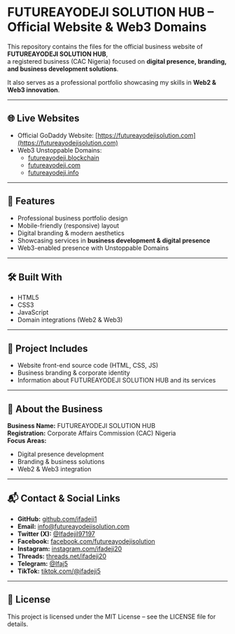 # FUTUREAYODEJI SOLUTION HUB – Official Website & Web3 Domains  

This repository contains the files for the official business website of **FUTUREAYODEJI SOLUTION HUB**,  
a registered business (CAC Nigeria) focused on **digital presence, branding, and business development solutions**.  

It also serves as a professional portfolio showcasing my skills in **Web2 & Web3 innovation**.  

---

## 🌐 Live Websites  
- Official GoDaddy Website: [https://futureayodejisolution.com](https://futureayodejisolution.com)  
- Web3 Unstoppable Domains:  
  - [futureayodeji.blockchain](https://unstoppabledomains.com/search?searchTerm=futureayodeji.blockchain)  
  - [futureayodeji.com](https://futureayodeji.com)  
  - [futureayodeji.info](https://futureayodeji.info)  

---

## 🚀 Features  
- Professional business portfolio design  
- Mobile-friendly (responsive) layout  
- Digital branding & modern aesthetics  
- Showcasing services in **business development & digital presence**  
- Web3-enabled presence with Unstoppable Domains  

---

## 🛠️ Built With  
- HTML5  
- CSS3  
- JavaScript  
- Domain integrations (Web2 & Web3)  

---

## 📂 Project Includes  
- Website front-end source code (HTML, CSS, JS)  
- Business branding & corporate identity  
- Information about FUTUREAYODEJI SOLUTION HUB and its services  

---

## 🏢 About the Business  
**Business Name:** FUTUREAYODEJI SOLUTION HUB  
**Registration:** Corporate Affairs Commission (CAC) Nigeria  
**Focus Areas:**  
- Digital presence development  
- Branding & business solutions  
- Web2 & Web3 integration  

---

## 📬 Contact & Social Links  

- **GitHub:** [github.com/ifadeji1](https://github.com/ifadeji1)  
- **Email:** info@futureayodejisolution.com  
- **Twitter (X):** [@IfadejiI97197](https://twitter.com/IfadejiI97197)  
- **Facebook:** [facebook.com/futureayodejisolution](https://facebook.com/futureayodejisolution)  
- **Instagram:** [instagram.com/ifadeji20](https://instagram.com/ifadeji20)  
- **Threads:** [threads.net/ifadeji20](https://threads.net/ifadeji20)  
- **Telegram:** [@Ifaj5](https://t.me/Ifaj5)  
- **TikTok:** [tiktok.com/@ifadeji5](https://tiktok.com/@ifadeji5)  

---

## 📜 License  
This project is licensed under the MIT License – see the LICENSE file for details.